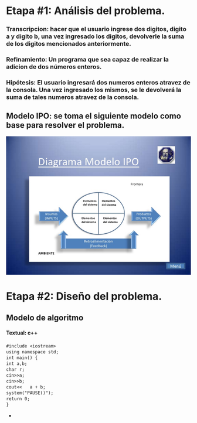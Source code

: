 # Etapa #1: Análisis del problema.

### Transcripcion: hacer que el usuario ingrese dos digitos, digito a y digito b, una vez ingresado los digitos, devolverle la suma de los digitos mencionados anteriormente.

### Refinamiento: Un programa que sea capaz de realizar la adicion de dos números enteros.

### Hipótesis: El usuario ingresará dos numeros enteros atravez de la consola. Una vez ingresado los mismos, se le devolverá la suma de tales numeros atravez de la consola. 

## Modelo IPO: se toma el siguiente modelo como base para resolver el problema.
![Modelo Ipo](https://github.com/mlopex8/AED/blob/master/%2301-Adicion/Ipo.jpg)

# Etapa #2: Diseño del problema.

## Modelo de algoritmo
#### Textual: c++
~~~
#include <iostream>
using namespace std;
int main() {
int a,b;
char r;
cin>>a;
cin>>b;
cout<<   a + b;
system("PAUSE()");
return 0;
}
~~~
-



